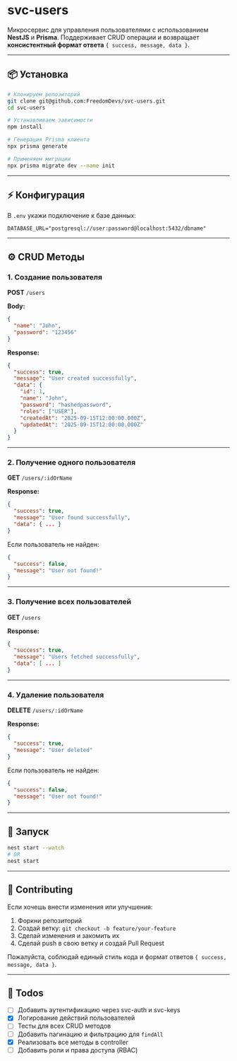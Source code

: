 # svc-users

Микросервис для управления пользователями с использованием **NestJS** и **Prisma**. Поддерживает CRUD операции и возвращает **консистентный формат ответа** `{ success, message, data }`.

---

## 📦 Установка

```bash
# Клонируем репозиторий
git clone git@github.com:FreedomDevs/svc-users.git
cd svc-users

# Устанавливаем зависимости
npm install

# Генерация Prisma клиента
npx prisma generate

# Применяем миграции
npx prisma migrate dev --name init
```

---

## ⚡ Конфигурация

В `.env` укажи подключение к базе данных:

```env
DATABASE_URL="postgresql://user:password@localhost:5432/dbname"
```

---

## ⚙️ CRUD Методы

### 1. Создание пользователя

**POST** `/users`

**Body:**

```json
{
  "name": "John",
  "password": "123456"
}
```

**Response:**

```json
{
  "success": true,
  "message": "User created successfully",
  "data": {
    "id": 1,
    "name": "John",
    "password": "hashedpassword",
    "roles": ["USER"],
    "createdAt": "2025-09-15T12:00:00.000Z",
    "updatedAt": "2025-09-15T12:00:00.000Z"
  }
}
```

---

### 2. Получение одного пользователя

**GET** `/users/:idOrName`

**Response:**

```json
{
  "success": true,
  "message": "User found successfully",
  "data": { ... }
}
```

Если пользователь не найден:

```json
{
  "success": false,
  "message": "User not found!"
}
```

---

### 3. Получение всех пользователей

**GET** `/users`

**Response:**

```json
{
  "success": true,
  "message": "Users fetched successfully",
  "data": [ ... ]
}
```

---

### 4. Удаление пользователя

**DELETE** `/users/:idOrName`

**Response:**

```json
{
  "success": true,
  "message": "User deleted"
}
```

Если пользователь не найден:

```json
{
  "success": false,
  "message": "User not found!"
}
```

---

## 🚀 Запуск

```bash
nest start --watch
# OR
nest start
```

---

## 🤝 Contributing

Если хочешь внести изменения или улучшения:

1. Форкни репозиторий
2. Создай ветку: `git checkout -b feature/your-feature`
3. Сделай изменения и закомить их
4. Сделай push в свою ветку и создай Pull Request

Пожалуйста, соблюдай единый стиль кода и формат ответов `{ success, message, data }`.

---

## 📝 Todos

* [ ] Добавить аутентификацию через svc-auth и svc-keys
* [X] Логирование действий пользователей
* [ ] Тесты для всех CRUD методов
* [ ] Добавить пагинацию и фильтрацию для `findAll`
* [X] Реализовать все методы в controller
* [ ] Добавить роли и права доступа (RBAC)
